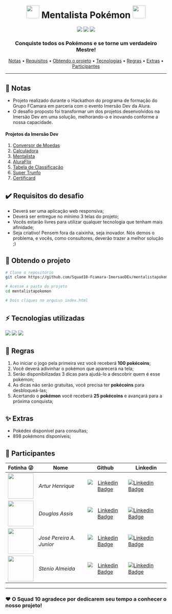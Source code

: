 <h1 align="center">
  <img src="https://github.com/Squad10-Fcamara-ImersaoDEv/mentalistapokemon/blob/main/assets/pokecoin.png?raw=true" width="40px">
  Mentalista Pokémon
  <img src="https://github.com/Squad10-Fcamara-ImersaoDEv/mentalistapokemon/blob/main/assets/pokecoin.png?raw=true" width="40px">
</h1>

<p align="center">
  <img src="https://img.shields.io/badge/Maintained%3F-Yes-green?style=for-the-badge">
  <img src="https://img.shields.io/github/issues/Squad10-Fcamara-ImersaoDEv/mentalistapokemon?color=violet&style=for-the-badge">
  <img src="https://img.shields.io/github/stars/Squad10-Fcamara-ImersaoDEv/mentalistapokemon?style=for-the-badge">
</p>

<h3 align="center">
  Conquiste todos os Pokémons e se torne um verdadeiro Mestre!
</h3>

<p align="center">
	<a href="#notes">Notas</a> • 
	<a href="#requirements">Requisitos</a> • 
	<a href="#get-project">Obtendo o projeto</a> • 
	<a href="#technologies">Tecnologias</a> • 
	<a href="#rules">Regras</a> • 
	<a href="#extras">Extras</a> • 
	<a href="#contributors">Participantes</a>
</p>

---
<h6 id="notes"></h6>

## :memo: Notas
- Projeto realizado durante o Hackathon do programa de formação do Grupo FCamara em parceria com o evento Imersão Dev da Alura.
- O desafio proposto foi transformar um dos projetos desenvolvidos na Imersão Dev em uma solução, melhorando-o e inovando conforme a nossa capacidade.

#### Projetos da Imersão Dev
1. [Conversor de Moedas](https://codepen.io/imersao-dev/pen/zYNOZRX)
2. [Calculadora](https://codepen.io/imersao-dev/pen/ExZYmWP)
3. [Mentalista](https://codepen.io/imersao-dev/pen/vYgBwoj)
4. [AluraFlix](https://codepen.io/imersao-dev/pen/BapaBPO)
5. [Tabela de Classificação](https://codepen.io/imersao-dev/pen/qBRBBrx)
6. [Super Trunfo](https://codepen.io/imersao-dev/pen/dyNyyLa)
7. [Certificard](https://codepen.io/imersao-dev/pen/QWdGWYv)

<h6 id="requirements"></h6>

## :heavy_check_mark: Requisitos do desafio

- Deverá ser uma aplicação web responsiva;
- Deverá ser entregue no mínimo 3 telas do projeto;
- Vocês estarão livres para utilizar qualquer tecnologia que tenham mais afinidade;
- Seja criativo! Pensem fora da caixinha, seja inovador. Nós demos o problema, e vocês, como consultores, deverão trazer a melhor solução ;)

<h6 id="get-project"></h6>

## :open_file_folder: Obtendo o projeto

```bash
# Clone o repositório
git clone https://github.com/Squad10-Fcamara-ImersaoDEv/mentalistapokemon.git

# Acesse a pasta do projeto
cd mentalistapokemon

# Dois cliques no arquivo index.html
```

<h6 id="technologies"></h6>

## :zap: Tecnologias utilizadas
<a href="https://developer.mozilla.org/en-US/docs/Web/Guide/HTML/HTML5" target="_blank"><img  src="https://img.shields.io/static/v1?label=&message=html5&color=0D1017&style=for-the-badge&logo=html5&logoColor=E34F26&link=https://leftgithub.com"/></a> <a href="https://developer.mozilla.org/en-US/docs/Web/CSS"><img  src="https://img.shields.io/static/v1?label=&message=css3&color=0D1017&style=for-the-badge&logo=css3&logoColor=1572B6"/></a> <a href="https://www.javascript.com/"><img  src="https://img.shields.io/static/v1?label=&message=javascript&color=0D1017&style=for-the-badge&logo=javascript&logoColor=F7DF1E"/></a>

<h6 id="rules"></h6>

## :scroll: Regras

1. Ao iniciar o jogo pela primeira vez você receberá  **100 pokécoins**;
2. Você deverá adivinhar o pokémon que aparecerá na tela;
3. Serão disponibilizadas 3 dicas para ajudá-lo a descobrir quem é esse pokémon;
4. As dicas não serão gratuitas, você precisa ter **pokécoins** para desbloqueá-las;
5. Acertando o **pokémon** você receberá **25 pokécoins** e avançará para a próxima conquista;

<h6 id="extras"></h6>

## :sparkles: Extras

- Pokédex disponível para consultas;
- 898 pokémons disponíveis;

<h6 id="contributors"></h6>

## :bust_in_silhouette: Participantes
|Fotinha :stuck_out_tongue_winking_eye:|Nome|Github|Linkedin|
|--|--|:--:|--|
|<img src="https://github.com/Arturhen.png" width="80">|_Artur Henrique_|[![Linkedin Badge](https://img.shields.io/badge/-github-181717?style=for-the-badge&logo=Github&logoColor=white&link=https://github.com/Arturhen/)](https://github.com/Arturhen/)|[![Linkedin Badge](https://img.shields.io/badge/-Artur_Henrique-blue?style=for-the-badge&logo=Linkedin&logoColor=white&link=https://www.linkedin.com/in/artur-henrique-do-nascimento-souza/)](https://www.linkedin.com/in/artur-henrique-do-nascimento-souza/)|
<img src="https://github.com/eudouglasassis.png" width="80">|_Douglas Assis_|[![Linkedin Badge](https://img.shields.io/badge/-github-181717?style=for-the-badge&logo=Github&logoColor=white&link=https://github.com/eudouglasassis/)](https://github.com/eudouglasassis/)|[![Linkedin Badge](https://img.shields.io/badge/-Douglas_Assis-blue?style=for-the-badge&logo=Linkedin&logoColor=white&link=https://www.linkedin.com/in/eudouglasassis/)](https://www.linkedin.com/in/eudouglasassis/)|
<img src="https://github.com/joseprandj.png" width="80">|_José Pereira A. Junior_|[![Linkedin Badge](https://img.shields.io/badge/-github-181717?style=for-the-badge&logo=Github&logoColor=white&link=https://github.com/joseprandj/)](https://github.com/joseprandj/)|[![Linkedin Badge](https://img.shields.io/badge/-José_Pereira_A._Junior-blue?style=for-the-badge&logo=Linkedin&logoColor=white&link=https://www.linkedin.com/in/joseprandj/)](https://www.linkedin.com/in/joseprandj/)|
<img src="https://github.com/stenioas.png" width="80">|_Stenio Almeida_|[![Linkedin Badge](https://img.shields.io/badge/-github-181717?style=for-the-badge&logo=Github&logoColor=white&link=https://github.com/stenioas/)](https://github.com/Arturhen)|[![Linkedin Badge](https://img.shields.io/badge/-Stenio_Almeida-blue?style=for-the-badge&logo=Linkedin&logoColor=white&link=https://www.linkedin.com/in/steniosilveira/)](https://www.linkedin.com/in/steniosilveira/)|

---
### :heart: O Squad 10 agradece por dedicarem seu tempo a conhecer o nosso projeto!